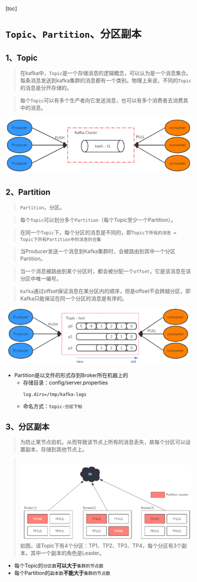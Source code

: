 [toc]

# `Topic`、`Partition`、分区副本

## 1、Topic
> 在kafka中，`Topic`是一个存储消息的逻辑概念，可以认为是一个消息集合。每条消息发送到kafka集群的消息都有一个类别。物理上来说，不同的`Topic`的消息是分开存储的。<br>

> 每个`Topic`可以有多个生产者向它发送消息，也可以有多个消费者去消费其中的消息。

![](../etc/kafka_topic示意图.png)

## 2、Partition
> `Partition`，分区。<br>

> 每个`Topic`可以划分多个`Partition`（每个Topic至少一个Partition）。

> 在同一个`Topic`下，每个分区的消息是不同的，即`Topic下所有的消息 = Topic下所有Partition中的消息的合集`

> 当Producer发送一个消息到Kafka集群时，会被路由到其中一个分区Partition。

> 当一个消息被路由到某个分区时，都会被分配一个`offset`，它是该消息在该分区中唯一编号。

> `Kafka`通过offset保证消息在某分区内的顺序，但是offset不会跨越分区，即Kafka只能保证在同一个分区的消息是有序的。<br>

![](../etc/kafka_partition示意图.png)

- Partition是以文件的形式存到Broker所在机器上的
    - 存储目录：config/server.properties
        ``` properties
        log.dirs=/tmp/kafka-logs
        ```
    - 命名方式：`topic-分区下标`

## 3、分区副本
> 为防止某节点宕机，从而导致该节点上所有的消息丢失，故每个分区可以设置副本，存储到其他节点上。

> <br> ![](../etc/kafka_分区副本示意图.png)<br>
> 如图，该Topic下有4个分区：TP1、TP2、TP3、TP4，每个分区有3个副本，其中一个副本的角色是Leader。

- 每个Topic的`分区数`<b>可以大于</b>`集群的节点数`<br>
- 每个Partition的`副本数`<b>不能大于</b>`集群的节点数`
